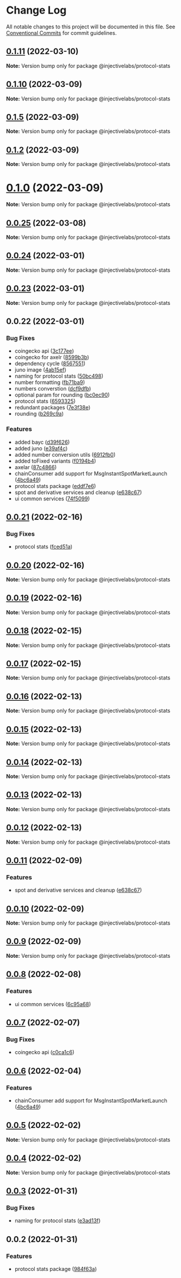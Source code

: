 # Change Log

All notable changes to this project will be documented in this file.
See [Conventional Commits](https://conventionalcommits.org) for commit guidelines.

## [0.1.11](https://github.com/InjectiveLabs/injective-ts/compare/@injectivelabs/protocol-stats@0.1.10...@injectivelabs/protocol-stats@0.1.11) (2022-03-10)

**Note:** Version bump only for package @injectivelabs/protocol-stats





## [0.1.10](https://github.com/InjectiveLabs/injective-ts/compare/@injectivelabs/protocol-stats@0.1.5...@injectivelabs/protocol-stats@0.1.10) (2022-03-09)

**Note:** Version bump only for package @injectivelabs/protocol-stats





## [0.1.5](https://github.com/InjectiveLabs/injective-ts/compare/@injectivelabs/protocol-stats@0.1.2...@injectivelabs/protocol-stats@0.1.5) (2022-03-09)

**Note:** Version bump only for package @injectivelabs/protocol-stats





## [0.1.2](https://github.com/InjectiveLabs/injective-ts/compare/@injectivelabs/protocol-stats@0.1.0...@injectivelabs/protocol-stats@0.1.2) (2022-03-09)

**Note:** Version bump only for package @injectivelabs/protocol-stats





# [0.1.0](https://github.com/InjectiveLabs/injective-ts/compare/@injectivelabs/protocol-stats@0.0.25...@injectivelabs/protocol-stats@0.1.0) (2022-03-09)

**Note:** Version bump only for package @injectivelabs/protocol-stats





## [0.0.25](https://github.com/InjectiveLabs/injective-ts/compare/@injectivelabs/protocol-stats@0.0.24...@injectivelabs/protocol-stats@0.0.25) (2022-03-08)

**Note:** Version bump only for package @injectivelabs/protocol-stats





## [0.0.24](https://github.com/InjectiveLabs/injective-ts/compare/@injectivelabs/protocol-stats@0.0.23...@injectivelabs/protocol-stats@0.0.24) (2022-03-01)

**Note:** Version bump only for package @injectivelabs/protocol-stats





## [0.0.23](https://github.com/InjectiveLabs/injective-ts/compare/@injectivelabs/protocol-stats@0.0.22...@injectivelabs/protocol-stats@0.0.23) (2022-03-01)

**Note:** Version bump only for package @injectivelabs/protocol-stats





## 0.0.22 (2022-03-01)


### Bug Fixes

* coingecko api ([3c177ee](https://github.com/InjectiveLabs/injective-ts/commit/3c177ee2ddf8cd85ef4c176b6311aeaa5f886c0a))
* coingecko for axelr ([8599b3b](https://github.com/InjectiveLabs/injective-ts/commit/8599b3b5b50a04775eb860a1345f11fa7deb268f))
* dependency cycle ([8567551](https://github.com/InjectiveLabs/injective-ts/commit/856755179ac526f415f108b90a7b6f58f3e3258d))
* juno image ([4ab15ef](https://github.com/InjectiveLabs/injective-ts/commit/4ab15ef008d5803d93ea4e4042ff5253186644fb))
* naming for protocol stats ([50bc498](https://github.com/InjectiveLabs/injective-ts/commit/50bc4988dd9c1c86cb748995c8dccf09af2a4374))
* number formatting ([fb71ba9](https://github.com/InjectiveLabs/injective-ts/commit/fb71ba9559719bf67a73881e268a5b3cbdeb9fa3))
* numbers converstion ([dcf9dfb](https://github.com/InjectiveLabs/injective-ts/commit/dcf9dfb14ce45486649915c061412ce32beb350c))
* optional param for rounding ([bc0ec90](https://github.com/InjectiveLabs/injective-ts/commit/bc0ec90c28bdf3e990165c64af39a91b2895a3b0))
* protocol stats ([6593325](https://github.com/InjectiveLabs/injective-ts/commit/659332502bacf2f3f6f5180e6f1a7bdd95139fa5))
* redundant packages ([7e3f38e](https://github.com/InjectiveLabs/injective-ts/commit/7e3f38e9281c7d9eec7aeb9ba94e2fc48c70d52f))
* rounding ([b269c9a](https://github.com/InjectiveLabs/injective-ts/commit/b269c9aec7048ce1ae4b7862ab2e88cb7c59e033))


### Features

* added bayc ([d39f626](https://github.com/InjectiveLabs/injective-ts/commit/d39f6269241e05897bc68bffe09d2f9e2f0729a9))
* added juno ([e39af4c](https://github.com/InjectiveLabs/injective-ts/commit/e39af4cc4eec3d7149a32dd08bd97099fbe8935a))
* added number conversion utils ([6912fb0](https://github.com/InjectiveLabs/injective-ts/commit/6912fb0ac1f5ffcfd11eff8980745593eabcd46f))
* added toFixed variants ([f0194b4](https://github.com/InjectiveLabs/injective-ts/commit/f0194b496b04a65a6a1a479c74031ff1bbd83a7d))
* axelar ([87c4866](https://github.com/InjectiveLabs/injective-ts/commit/87c486644c26a7a8f45836b6084d80a1b4b8c551))
* chainConsumer add support for MsgInstantSpotMarketLaunch ([4bc6a49](https://github.com/InjectiveLabs/injective-ts/commit/4bc6a49a125e58f2dd5dce2d1e6da8557b64a976))
* protocol stats package ([eddf7e6](https://github.com/InjectiveLabs/injective-ts/commit/eddf7e6730597bf4176656b7f881de2b2046cf03))
* spot and derivative services and cleanup ([e638c67](https://github.com/InjectiveLabs/injective-ts/commit/e638c67db9ec2d8200aa0a9d47d458abb9e1ef46))
* ui common services ([74f5099](https://github.com/InjectiveLabs/injective-ts/commit/74f5099cd603086a713d4fb436ad6a322e45ea25))





## [0.0.21](https://github.com/InjectiveLabs/injective-ts/compare/@injectivelabs/protocol-stats@0.0.20...@injectivelabs/protocol-stats@0.0.21) (2022-02-16)


### Bug Fixes

* protocol stats ([fced51a](https://github.com/InjectiveLabs/injective-ts/commit/fced51af545cdfb8f13e80bf26718da4d50c938c))





## [0.0.20](https://github.com/InjectiveLabs/injective-ts/compare/@injectivelabs/protocol-stats@0.0.19...@injectivelabs/protocol-stats@0.0.20) (2022-02-16)

**Note:** Version bump only for package @injectivelabs/protocol-stats





## [0.0.19](https://github.com/InjectiveLabs/injective-ts/compare/@injectivelabs/protocol-stats@0.0.18...@injectivelabs/protocol-stats@0.0.19) (2022-02-16)

**Note:** Version bump only for package @injectivelabs/protocol-stats





## [0.0.18](https://github.com/InjectiveLabs/injective-ts/compare/@injectivelabs/protocol-stats@0.0.17...@injectivelabs/protocol-stats@0.0.18) (2022-02-15)

**Note:** Version bump only for package @injectivelabs/protocol-stats





## [0.0.17](https://github.com/InjectiveLabs/injective-ts/compare/@injectivelabs/protocol-stats@0.0.16...@injectivelabs/protocol-stats@0.0.17) (2022-02-15)

**Note:** Version bump only for package @injectivelabs/protocol-stats





## [0.0.16](https://github.com/InjectiveLabs/injective-ts/compare/@injectivelabs/protocol-stats@0.0.15...@injectivelabs/protocol-stats@0.0.16) (2022-02-13)

**Note:** Version bump only for package @injectivelabs/protocol-stats





## [0.0.15](https://github.com/InjectiveLabs/injective-ts/compare/@injectivelabs/protocol-stats@0.0.14...@injectivelabs/protocol-stats@0.0.15) (2022-02-13)

**Note:** Version bump only for package @injectivelabs/protocol-stats





## [0.0.14](https://github.com/InjectiveLabs/injective-ts/compare/@injectivelabs/protocol-stats@0.0.13...@injectivelabs/protocol-stats@0.0.14) (2022-02-13)

**Note:** Version bump only for package @injectivelabs/protocol-stats





## [0.0.13](https://github.com/InjectiveLabs/injective-ts/compare/@injectivelabs/protocol-stats@0.0.12...@injectivelabs/protocol-stats@0.0.13) (2022-02-13)

**Note:** Version bump only for package @injectivelabs/protocol-stats





## [0.0.12](https://github.com/InjectiveLabs/injective-ts/compare/@injectivelabs/protocol-stats@0.0.11...@injectivelabs/protocol-stats@0.0.12) (2022-02-13)

**Note:** Version bump only for package @injectivelabs/protocol-stats





## [0.0.11](https://github.com/InjectiveLabs/injective-ts/compare/@injectivelabs/protocol-stats@0.0.9...@injectivelabs/protocol-stats@0.0.11) (2022-02-09)


### Features

* spot and derivative services and cleanup ([e638c67](https://github.com/InjectiveLabs/injective-ts/commit/e638c67db9ec2d8200aa0a9d47d458abb9e1ef46))





## [0.0.10](https://github.com/InjectiveLabs/injective-ts/compare/@injectivelabs/protocol-stats@0.0.9...@injectivelabs/protocol-stats@0.0.10) (2022-02-09)

**Note:** Version bump only for package @injectivelabs/protocol-stats





## [0.0.9](https://github.com/InjectiveLabs/injective-ts/compare/@injectivelabs/protocol-stats@0.0.8...@injectivelabs/protocol-stats@0.0.9) (2022-02-09)

**Note:** Version bump only for package @injectivelabs/protocol-stats





## [0.0.8](https://github.com/InjectiveLabs/injective-ts/compare/@injectivelabs/protocol-stats@0.0.7...@injectivelabs/protocol-stats@0.0.8) (2022-02-08)


### Features

* ui common services ([6c95a68](https://github.com/InjectiveLabs/injective-ts/commit/6c95a68054efb165ea451b15b2466fa4478f9971))





## [0.0.7](https://github.com/InjectiveLabs/injective-ts/compare/@injectivelabs/protocol-stats@0.0.6...@injectivelabs/protocol-stats@0.0.7) (2022-02-07)


### Bug Fixes

* coingecko api ([c0ca1c6](https://github.com/InjectiveLabs/injective-ts/commit/c0ca1c67a0301905657131e60663adebfdea93d6))





## [0.0.6](https://github.com/InjectiveLabs/injective-ts/compare/@injectivelabs/protocol-stats@0.0.5...@injectivelabs/protocol-stats@0.0.6) (2022-02-04)


### Features

* chainConsumer add support for MsgInstantSpotMarketLaunch ([4bc6a49](https://github.com/InjectiveLabs/injective-ts/commit/4bc6a49a125e58f2dd5dce2d1e6da8557b64a976))





## [0.0.5](https://github.com/InjectiveLabs/injective-ts/compare/@injectivelabs/protocol-stats@0.0.4...@injectivelabs/protocol-stats@0.0.5) (2022-02-02)

**Note:** Version bump only for package @injectivelabs/protocol-stats





## [0.0.4](https://github.com/InjectiveLabs/injective-ts/compare/@injectivelabs/protocol-stats@0.0.3...@injectivelabs/protocol-stats@0.0.4) (2022-02-02)

**Note:** Version bump only for package @injectivelabs/protocol-stats





## [0.0.3](https://github.com/InjectiveLabs/injective-ts/compare/@injectivelabs/protocol-stats@0.0.2...@injectivelabs/protocol-stats@0.0.3) (2022-01-31)


### Bug Fixes

* naming for protocol stats ([e3ad13f](https://github.com/InjectiveLabs/injective-ts/commit/e3ad13fcb81ad02a64824adaee4b64d44893bd1a))





## 0.0.2 (2022-01-31)


### Features

* protocol stats package ([984f63a](https://github.com/InjectiveLabs/injective-ts/commit/984f63a824a6d9fa13b728f4e3ec61cf63428179))
